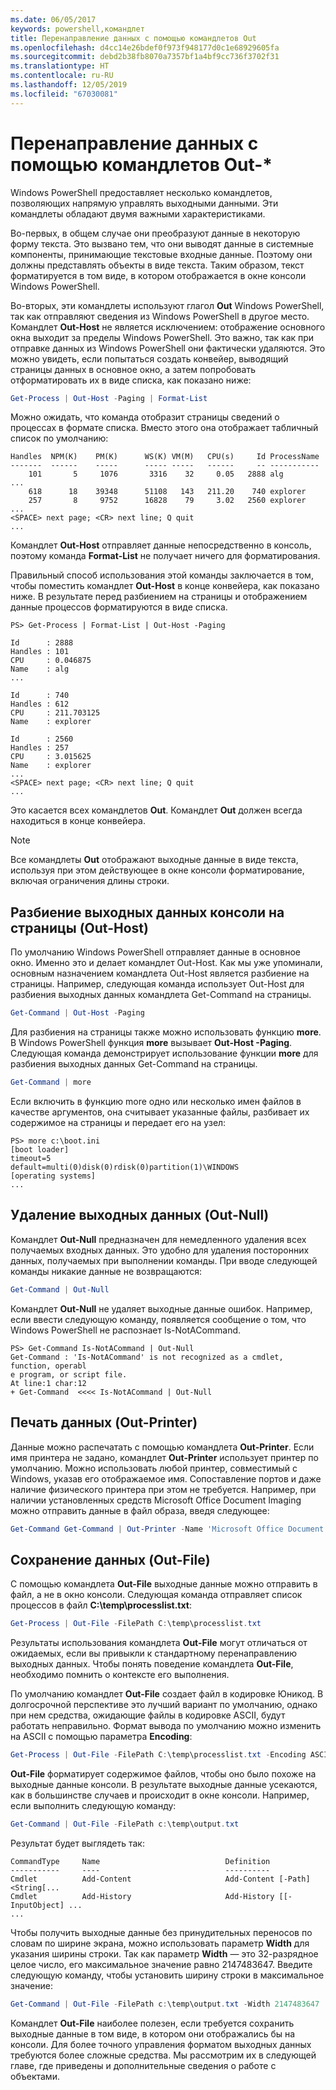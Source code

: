 ```yaml
---
ms.date: 06/05/2017
keywords: powershell,командлет
title: Перенаправление данных с помощью командлетов Out
ms.openlocfilehash: d4cc14e26bdef0f973f948177d0c1e68929605fa
ms.sourcegitcommit: debd2b38fb8070a7357bf1a4bf9cc736f3702f31
ms.translationtype: HT
ms.contentlocale: ru-RU
ms.lasthandoff: 12/05/2019
ms.locfileid: "67030081"
---
```

# <a name="redirecting-data-with-out--cmdlets"></a>Перенаправление данных с помощью командлетов Out-*

Windows PowerShell предоставляет несколько командлетов, позволяющих напрямую управлять выходными данными. Эти командлеты обладают двумя важными характеристиками.

Во-первых, в общем случае они преобразуют данные в некоторую форму текста. Это вызвано тем, что они выводят данные в системные компоненты, принимающие текстовые входные данные. Поэтому они должны представлять объекты в виде текста. Таким образом, текст форматируется в том виде, в котором отображается в окне консоли Windows PowerShell.

Во-вторых, эти командлеты используют глагол **Out** Windows PowerShell, так как отправляют сведения из Windows PowerShell в другое место. Командлет **Out-Host** не является исключением: отображение основного окна выходит за пределы Windows PowerShell. Это важно, так как при отправке данных из Windows PowerShell они фактически удаляются. Это можно увидеть, если попытаться создать конвейер, выводящий страницы данных в основное окно, а затем попробовать отформатировать их в виде списка, как показано ниже:

```powershell
Get-Process | Out-Host -Paging | Format-List
```

Можно ожидать, что команда отобразит страницы сведений о процессах в формате списка. Вместо этого она отображает табличный список по умолчанию:

```output
Handles  NPM(K)    PM(K)      WS(K) VM(M)   CPU(s)     Id ProcessName
-------  ------    -----      ----- -----   ------     -- -----------
    101       5     1076       3316    32     0.05   2888 alg
...
    618      18    39348      51108   143   211.20    740 explorer
    257       8     9752      16828    79     3.02   2560 explorer
...
<SPACE> next page; <CR> next line; Q quit
...
```

Командлет **Out-Host** отправляет данные непосредственно в консоль, поэтому команда **Format-List** не получает ничего для форматирования.

Правильный способ использования этой команды заключается в том, чтобы поместить командлет **Out-Host** в конце конвейера, как показано ниже. В результате перед разбиением на страницы и отображением данные процессов форматируются в виде списка.

```
PS> Get-Process | Format-List | Out-Host -Paging

Id      : 2888
Handles : 101
CPU     : 0.046875
Name    : alg
...

Id      : 740
Handles : 612
CPU     : 211.703125
Name    : explorer

Id      : 2560
Handles : 257
CPU     : 3.015625
Name    : explorer
...
<SPACE> next page; <CR> next line; Q quit
...
```

Это касается всех командлетов **Out**. Командлет **Out** должен всегда находиться в конце конвейера.

> [!NOTE]
> Все командлеты **Out** отображают выходные данные в виде текста, используя при этом действующее в окне консоли форматирование, включая ограничения длины строки.

## <a name="paging-console-output-out-host"></a>Разбиение выходных данных консоли на страницы (Out-Host)

По умолчанию Windows PowerShell отправляет данные в основное окно. Именно это и делает командлет Out-Host. Как мы уже упоминали, основным назначением командлета Out-Host является разбиение на страницы. Например, следующая команда использует Out-Host для разбиения выходных данных командлета Get-Command на страницы.

```powershell
Get-Command | Out-Host -Paging
```

Для разбиения на страницы также можно использовать функцию **more**. В Windows PowerShell функция **more** вызывает **Out-Host -Paging**. Следующая команда демонстрирует использование функции **more** для разбиения выходных данных Get-Command на страницы.

```powershell
Get-Command | more
```

Если включить в функцию more одно или несколько имен файлов в качестве аргументов, она считывает указанные файлы, разбивает их содержимое на страницы и передает его на узел:

```
PS> more c:\boot.ini
[boot loader]
timeout=5
default=multi(0)disk(0)rdisk(0)partition(1)\WINDOWS
[operating systems]
...
```

## <a name="discarding-output-out-null"></a>Удаление выходных данных (Out-Null)

Командлет **Out-Null** предназначен для немедленного удаления всех получаемых входных данных. Это удобно для удаления посторонних данных, получаемых при выполнении команды. При вводе следующей команды никакие данные не возвращаются:

```powershell
Get-Command | Out-Null
```

Командлет **Out-Null** не удаляет выходные данные ошибок. Например, если ввести следующую команду, появляется сообщение о том, что Windows PowerShell не распознает Is-NotACommand.

```
PS> Get-Command Is-NotACommand | Out-Null
Get-Command : 'Is-NotACommand' is not recognized as a cmdlet, function, operabl
e program, or script file.
At line:1 char:12
+ Get-Command  <<<< Is-NotACommand | Out-Null
```

## <a name="printing-data-out-printer"></a>Печать данных (Out-Printer)

Данные можно распечатать с помощью командлета **Out-Printer**. Если имя принтера не задано, командлет **Out-Printer** использует принтер по умолчанию. Можно использовать любой принтер, совместимый с Windows, указав его отображаемое имя. Сопоставление портов и даже наличие физического принтера при этом не требуется. Например, при наличии установленных средств Microsoft Office Document Imaging можно отправить данные в файл образа, введя следующее:

```powershell
Get-Command Get-Command | Out-Printer -Name 'Microsoft Office Document Image Writer'
```

## <a name="saving-data-out-file"></a>Сохранение данных (Out-File)

С помощью командлета **Out-File** выходные данные можно отправить в файл, а не в окно консоли. Следующая команда отправляет список процессов в файл **C:\\temp\\processlist.txt**:

```powershell
Get-Process | Out-File -FilePath C:\temp\processlist.txt
```

Результаты использования командлета **Out-File** могут отличаться от ожидаемых, если вы привыкли к стандартному перенаправлению выходных данных. Чтобы понять поведение командлета **Out-File**, необходимо помнить о контексте его выполнения.

По умолчанию командлет **Out-File** создает файл в кодировке Юникод. В долгосрочной перспективе это лучший вариант по умолчанию, однако при нем средства, ожидающие файлы в кодировке ASCII, будут работать неправильно. Формат вывода по умолчанию можно изменить на ASCII с помощью параметра **Encoding**:

```powershell
Get-Process | Out-File -FilePath C:\temp\processlist.txt -Encoding ASCII
```

**Out-File** форматирует содержимое файлов, чтобы оно было похоже на выходные данные консоли. В результате выходные данные усекаются, как в большинстве случаев и происходит в окне консоли. Например, если выполнить следующую команду:

```powershell
Get-Command | Out-File -FilePath c:\temp\output.txt
```

Результат будет выглядеть так:

```output
CommandType     Name                            Definition
-----------     ----                            ----------
Cmdlet          Add-Content                     Add-Content [-Path] <String[...
Cmdlet          Add-History                     Add-History [[-InputObject] ...
...
```

Чтобы получить выходные данные без принудительных переносов по словам по ширине экрана, можно использовать параметр **Width** для указания ширины строки. Так как параметр **Width** — это 32-разрядное целое число, его максимальное значение равно 2147483647. Введите следующую команду, чтобы установить ширину строки в максимальное значение:

```powershell
Get-Command | Out-File -FilePath c:\temp\output.txt -Width 2147483647
```

Командлет **Out-File** наиболее полезен, если требуется сохранить выходные данные в том виде, в котором они отображались бы на консоли. Для более точного управления форматом выходных данных требуются более сложные средства. Мы рассмотрим их в следующей главе, где приведены и дополнительные сведения о работе с объектами.
